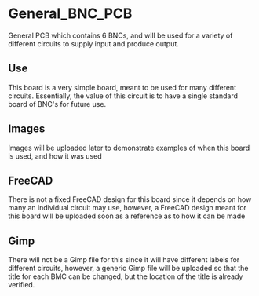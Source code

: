 # General_BNC_PCB
General PCB which contains 6 BNCs, and will be used for a variety of different circuits to supply input and produce output.

## Use
This board is a very simple board, meant to be used for many different circuits. Essentially, the value of this circuit is to have a single standard board of BNC's for future use.

## Images
Images will be uploaded later to demonstrate examples of when this board is used, and how it was used

## FreeCAD
There is not a fixed FreeCAD design for this board since it depends on how many an individual circuit may use, however, a FreeCAD design meant for this board will be uploaded soon as a reference as to how it can be made

## Gimp
There will not be a Gimp file for this since it will have different labels for different circuits, however, a generic Gimp file will be uploaded so that the title for each BMC can be changed, but the location of the title is already verified.
